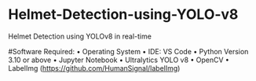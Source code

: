 # Helmet-Detection-using-YOLO-v8
Helmet Detection using YOLOv8 in real-time

#Software Required:
•	Operating System
•	IDE: VS Code
•	Python Version 3.10 or above
•	Jupyter Notebook
•	Ultralytics YOLO v8 
•	OpenCV
•	LabelImg (https://github.com/HumanSignal/labelImg)
